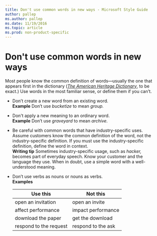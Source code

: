 ```yaml
---
title: Don't use common words in new ways - Microsoft Style Guide
author: pallep
ms.author: pallep
ms.date: 11/19/2016
ms.topic: article
ms.prod: non-product-specific
---
```


# Don't use common words in new ways

Most people know the common definition of words—usually the one that appears first in the dictionary ([*The American Heritage Dictionary*](https://ahdictionary.com/), to be exact.) Use words in the most familiar sense, or define them if you can’t.

  - Don’t create a new word from an existing word.  
    **Example** Don’t use *bucketize* to mean *group.*
    
  - Don't apply a new meaning to an ordinary word.  
    **Example** Don’t use *graveyard* to mean *archive.*
  - Be
    careful with common words that have industry-specific uses.
    Assume customers know the common definition of the word, not
    the industry-specific definition. If you must
    use the industry-specific definition, define the word in
    context.  
    **Writing tip** Sometimes industry-specific usage, such as *hacker,*
    becomes part of everyday speech. Know your customer and the
    language they use. When in doubt, use a simple word with a
    well-understood meaning.
  - Don’t use verbs as nouns or nouns as verbs.  
    **Examples**  

    |**Use this**|**Not this**|
    |--|--|
    |open an invitation|open an invite|
    |affect performance|impact performance|
    |download the paper|get the download|
    |respond to the request|respond to the ask|
